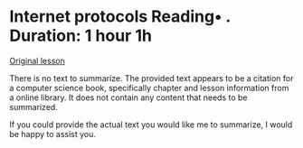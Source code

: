 # Internet protocols Reading• . Duration: 1 hour 1h

[Original lesson](https://www.coursera.org/learn/uol-how-computers-work/supplement/ZGKxe/internet-protocols)

There is no text to summarize. The provided text appears to be a citation for a computer science book, specifically chapter and lesson information from a online library. It does not contain any content that needs to be summarized.

If you could provide the actual text you would like me to summarize, I would be happy to assist you.

